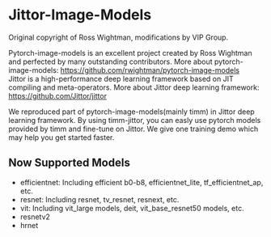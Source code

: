 # Jittor-Image-Models
Original copyright of Ross Wightman, modifications by VIP Group. 

Pytorch-image-models is an excellent project created by Ross Wightman and perfected by many outstanding contributors. More about pytorch-image-models: https://github.com/rwightman/pytorch-image-models    
Jittor is a high-performance deep learning framework based on JIT compiling and meta-operators. More about Jittor deep learning framework: https://github.com/Jittor/jittor  

We reproduced part of pytorch-image-models(mainly timm) in Jittor deep learning framework. By using timm-jittor, you can easly use pytorch models provided by timm and fine-tune on Jittor. We give one training demo which may help you get started faster.  

## Now Supported Models
- efficientnet: Including efficient b0-b8, efficientnet_lite, tf_efficientnet_ap, etc.
- resnet: Including resnet, tv_resnet, resnext, etc.
- vit: Including vit_large models, deit, vit_base_resnet50 models, etc.
- resnetv2
- hrnet  
